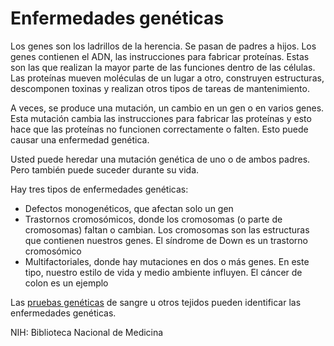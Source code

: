 Enfermedades genéticas
======================


Los genes son los ladrillos de la herencia. Se pasan de padres a hijos. Los genes contienen el ADN, las instrucciones para fabricar proteínas. Estas son las que realizan la mayor parte de las funciones dentro de las células. Las proteínas mueven moléculas de un lugar a otro, construyen estructuras, descomponen toxinas y realizan otros tipos de tareas de mantenimiento. 


A veces, se produce una mutación, un cambio en un gen o en varios genes. Esta mutación cambia las instrucciones para fabricar las proteínas y esto hace que las proteínas no funcionen correctamente o falten. Esto puede causar una enfermedad genética. 


Usted puede heredar una mutación genética de uno o de ambos padres. Pero también puede suceder durante su vida. 


Hay tres tipos de enfermedades genéticas:

* Defectos monogenéticos, que afectan solo un gen
* Trastornos cromosómicos, donde los cromosomas (o parte de cromosomas) faltan o cambian. Los cromosomas son las estructuras que contienen nuestros genes. El síndrome de Down es un trastorno cromosómico
* Multifactoriales, donde hay mutaciones en dos o más genes. En este tipo, nuestro estilo de vida y medio ambiente influyen. El cáncer de colon es un ejemplo


Las [pruebas genéticas](https://medlineplus.gov/spanish/genetictesting.html) de sangre u otros tejidos pueden identificar las enfermedades genéticas. 


NIH: Biblioteca Nacional de Medicina 

